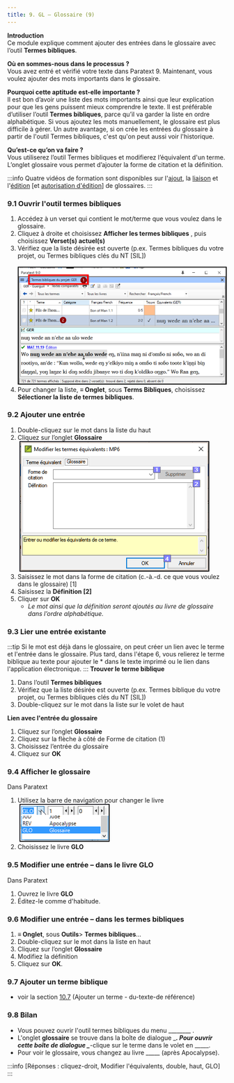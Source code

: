 ```yaml
---
title: 9. GL – Glossaire (9)
---
```

**Introduction**  
Ce module explique comment ajouter des entrées dans le glossaire avec l’outil **Termes bibliques**.

**Où en sommes-nous dans le processus ?**  
Vous avez entré et vérifié votre texte dans Paratext 9. Maintenant, vous voulez ajouter des mots importants dans le glossaire.

**Pourquoi cette aptitude est-elle importante ?**  
Il est bon d’avoir une liste des mots importants ainsi que leur explication pour que les gens puissent mieux comprendre le texte. Il est préférable d’utiliser l’outil **Termes bibliques**, parce qu’il va garder la liste en ordre alphabétique. Si vous ajoutez les mots manuellement, le glossaire est plus difficile à gérer. Un autre avantage, si on crée les entrées du glossaire à partir de l'outil Termes bibliques, c'est qu'on peut aussi voir l'historique.

**Qu’est-ce qu’on va faire ?**  
Vous utiliserez l’outil Termes bibliques et modifierez l’équivalent d'un terme. L’onglet glossaire vous permet d’ajouter la forme de citation et la définition.

:::info
Quatre vidéos de formation sont disponibles sur l'[ajout](../../Video-summaries/02-Stage-1/5.Additional/1A.4a.md), la [liaison](../../Video-summaries/02-Stage-1/5.Additional/1A.4c.md) et l'[édition](../../Video-summaries/02-Stage-1/5.Additional/1A.4d.md) [et [autorisation d'édition](../../Video-summaries/02-Stage-1/5.Additional/1A.4b.md)] de glossaires.
:::

### 9.1 Ouvrir l'outil termes bibliques

1.  Accédez à un verset qui contient le mot/terme que vous voulez dans le glossaire.
1.  Cliquez à droite et choisissez **Afficher les termes bibliques** , puis choisissez **Verset(s) actuel(s)** 
1.  Vérifiez que la liste désirée est ouverte (p.ex. Termes bibliques du votre projet, ou Termes bibliques clés du NT [SIL])  
    ![](../media/93e1fe70671407bd8f9604460a7ebb4a.png)
1.  Pour changer la liste, **≡ Onglet**, sous **Terms Bibliques**, choisissez **Sélectioner la liste de termes bibliques**.

### 9.2 Ajouter une entrée

1.  Double-cliquez sur le mot dans la liste du haut
1.  Cliquez sur l’onglet **Glossaire**   
    ![](../media/fd3567a645efc61883dee75bd6b492db.png)
1.  Saisissez le mot dans la forme de citation (c.-à.-d. ce que vous voulez dans le glossaire) [1]
1.  Saisissez la **Définition [2]**
1.  Cliquer sur **OK**  
     -  *Le mot ainsi que la définition seront ajoutés au livre de glossaire dans l’ordre alphabétique.*

### 9.3 Lier une entrée existante

:::tip
Si le mot est déjà dans le glossaire, on peut créer un lien avec le terme et l'entrée dans le glossaire. Plus tard, dans l'étape 6, vous relierez le terme biblique au texte pour ajouter le \* dans le texte imprimé ou le lien dans l'application électronique.
:::
**Trouver le terme biblique**  
1.  Dans l’outil **Termes bibliques**
1.  Vérifiez que la liste désirée est ouverte (p.ex. Termes biblique du votre projet, ou Termes bibliques clés du NT [SIL])
1.  Double-cliquez sur le mot dans la liste sur le volet de haut

**Lien avec l'entrée du glossaire**  
1.  Cliquez sur l’onglet **Glossaire** 
3.  Cliquez sur la flèche à côté de Forme de citation (1)
4.  Choisissez l’entrée du glossaire
5.  Cliquez sur **OK**

### 9.4 Afficher le glossaire

Dans Paratext

1.  Utilisez la barre de navigation pour changer le livre  
    ![](../media/f8f0c92eaf0b5d56e4b7b300a8d5bf04.png)
1.  Choisissez le livre **GLO**

### 9.5 Modifier une entrée – dans le livre GLO

Dans Paratext

1.  Ouvrez le livre **GLO**
1.  Éditez-le comme d'habitude.

### 9.6 Modifier une entrée – dans les termes bibliques

1.  **≡ Onglet**, sous **Outils**\> **Termes** **bibliques**…
1.  Double-cliquez sur le mot dans la liste en haut
1.  Cliquez sur l’onglet **Glossaire** 
1.  Modifiez la définition
1.  Cliquez sur **OK**.

### 9.7 Ajouter un terme biblique

-  voir la section [10.7](10.BT.md#107Add) (Ajouter un terme - du-texte-de référence)

### 9.8 Bilan

-  Vous pouvez ouvrir l'outil termes bibliques du menu \_______\_ .
-  L'onglet **glossaire** se trouve dans la boîte de dialogue \________. Pour ouvrir cette boîte de dialogue \________-clique sur le terme dans le volet en \_____.
-  Pour voir le glossaire, vous changez au livre \____\_ (après Apocalypse).

:::info
[Réponses : cliquez-droit, Modifier l'équivalents, double, haut, GLO]
:::